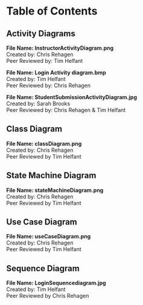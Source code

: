 # Table of Contents

## Activity Diagrams

**File Name: InstructorActivityDiagram.png**   
Created by: Chris Rehagen  
Peer Reviewed by: Tim Helfant  

**File Name: Login Activity diagram.bmp**    
Created by: Tim Helfant  
Peer Reviewed by: Chris Rehagen  

**File Name: StudentSubmissionActivityDiagram.jpg**    
Created by: Sarah Brooks  
Peer Reviewed by: Chris Rehagen & Tim Helfant 

## Class Diagram  

**File Name: classDiagram.png**  
Created by: Chris Rehagen  
Peer Reviewed by Tim Helfant  

## State Machine Diagram  

**File Name: stateMachineDiagram.png**   
Created by: Chris Rehagen  
Peer Reviewed by Tim Helfant  

## Use Case Diagram  

**File Name: useCaseDiagram.png**    
Created by: Chris Rehagen  
Peer Reviewed by Tim Helfant  

## Sequence Diagram
**File Name: LoginSequencediagram.jpg**  
Created by: Tim Helfant  
Peer Reviewed by Chris Rehagen  


